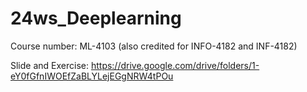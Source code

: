 # 24ws_Deeplearning
Course number: ML-4103 (also credited for INFO-4182 and INF-4182)


Slide and Exercise: https://drive.google.com/drive/folders/1-eY0fGfnIWOEfZaBLYLejEGgNRW4tPOu 
